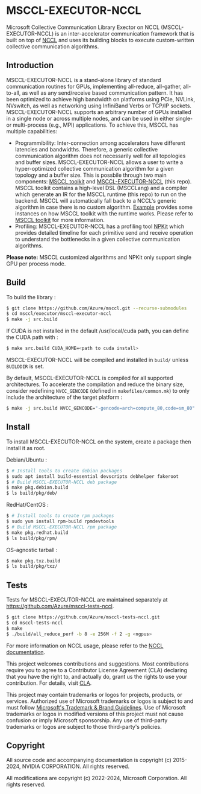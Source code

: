 # MSCCL-EXECUTOR-NCCL

Microsoft Collective Communication Library Exector on NCCL (MSCCL-EXECUTOR-NCCL) is an inter-accelerator communication framework that is built on top of [NCCL](https://github.com/nvidia/nccl) and uses its building blocks to execute custom-written collective communication algorithms.

## Introduction

MSCCL-EXECUTOR-NCCL is a stand-alone library of standard communication routines for GPUs, implementing all-reduce, all-gather, all-to-all, as well as any send/receive based communication pattern. It has been optimized to achieve high bandwidth on platforms using PCIe, NVLink, NVswitch, as well as networking using InfiniBand Verbs or TCP/IP sockets. MSCCL-EXECUTOR-NCCL supports an arbitrary number of GPUs installed in a single node or across multiple nodes, and can be used in either single- or multi-process (e.g., MPI) applications. To achieve this, MSCCL has multiple capabilities:

- Programmibility: Inter-connection among accelerators have different latencies and bandwidths. Therefore, a generic collective communication algorithm does not necessarily well for all topologies and buffer sizes. MSCCL-EXECUTOR-NCCL allows a user to write a hyper-optimized collective communication algorithm for a given topology and a buffer size. This is possbile through two main components: [MSCCL toolkit](https://github.com/microsoft/msccl-tools) and [MSCCL-EXECUTOR-NCCL](https://github.com/Azure/msccl-executor-nccl) (this repo). MSCCL toolkit contains a high-level DSL (MSCCLang) and a compiler which generate an IR for the MSCCL runtime (this repo) to run on the backend. MSCCL will automatically fall back to a NCCL's generic algorithm in case there is no custom algorithm. [Example](#Example) provides some instances on how MSCCL toolkit with the runtime works. Please refer to [MSCCL toolkit](https://github.com/microsoft/msccl-tools) for more information.
- Profiling: MSCCL-EXECUTOR-NCCL has a profiling tool [NPKit](https://github.com/microsoft/npkit) which provides detailed timeline for each primitive send and receive operation to understand the bottlenecks in a given collective communication algorithms.

**Please note:** MSCCL customized algorithms and NPKit only support single GPU per process mode.

## Build

To build the library :

```sh
$ git clone https://github.com/Azure/msccl.git --recurse-submodules
$ cd msccl/executor/msccl-executor-nccl
$ make -j src.build
```

If CUDA is not installed in the default /usr/local/cuda path, you can define the CUDA path with :

```sh
$ make src.build CUDA_HOME=<path to cuda install>
```

MSCCL-EXECUTOR-NCCL will be compiled and installed in `build/` unless `BUILDDIR` is set.

By default, MSCCL-EXECUTOR-NCCL is compiled for all supported architectures. To accelerate the compilation and reduce the binary size, consider redefining `NVCC_GENCODE` (defined in `makefiles/common.mk`) to only include the architecture of the target platform :
```sh
$ make -j src.build NVCC_GENCODE="-gencode=arch=compute_80,code=sm_80"
```

## Install

To install MSCCL-EXECUTOR-NCCL on the system, create a package then install it as root.

Debian/Ubuntu :
```sh
$ # Install tools to create debian packages
$ sudo apt install build-essential devscripts debhelper fakeroot
$ # Build MSCCL-EXECUTOR-NCCL deb package
$ make pkg.debian.build
$ ls build/pkg/deb/
```

RedHat/CentOS :
```sh
$ # Install tools to create rpm packages
$ sudo yum install rpm-build rpmdevtools
$ # Build MSCCL-EXECUTOR-NCCL rpm package
$ make pkg.redhat.build
$ ls build/pkg/rpm/
```

OS-agnostic tarball :
```sh
$ make pkg.txz.build
$ ls build/pkg/txz/
```

## Tests

Tests for MSCCL-EXECUTOR-NCCL are maintained separately at https://github.com/Azure/msccl-tests-nccl.

```sh
$ git clone https://github.com/Azure/msccl-tests-nccl.git
$ cd msccl-tests-nccl
$ make
$ ./build/all_reduce_perf -b 8 -e 256M -f 2 -g <ngpus>
```

For more information on NCCL usage, please refer to the [NCCL documentation](https://docs.nvidia.com/deeplearning/sdk/nccl-developer-guide/index.html).

This project welcomes contributions and suggestions.  Most contributions require you to agree to a
Contributor License Agreement (CLA) declaring that you have the right to, and actually do, grant us
the rights to use your contribution. For details, visit [CLA](https://cla.opensource.microsoft.com).

This project may contain trademarks or logos for projects, products, or services. Authorized use of Microsoft
trademarks or logos is subject to and must follow
[Microsoft's Trademark & Brand Guidelines](https://www.microsoft.com/en-us/legal/intellectualproperty/trademarks/usage/general).
Use of Microsoft trademarks or logos in modified versions of this project must not cause confusion or imply Microsoft sponsorship.
Any use of third-party trademarks or logos are subject to those third-party's policies.

## Copyright

All source code and accompanying documentation is copyright (c) 2015-2024, NVIDIA CORPORATION. All rights reserved.

All modifications are copyright (c) 2022-2024, Microsoft Corporation. All rights reserved.
